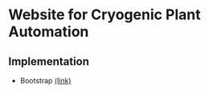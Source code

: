 # Website for Cryogenic Plant Automation
## Implementation
* Bootstrap [(link)](https://getbootstrap.com/)
